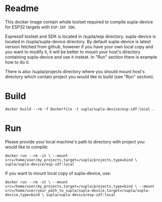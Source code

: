 # Readme

This docker image contain whole toolset required to compile supla-device
for ESP32 targets with `ESP-IDF SDK`.

Espressif toolset and SDK is located in /supla/esp directory.
supla-device is located in /supla/supla-device directory.
By default supla-device is latest version fetched from github, however if
you have your own local copy and you want to modify it, it will be better to
mount your host's directory containing supla-device and use it insteat. In
"Run" section there is example how to do it.

There is also /supla/projects directory where you should mount host's directory
which contain project you would like to build (see "Run" section).

# Build

`docker build --rm -f Dockerfile -t supla/supla-device/esp-idf:local .`

# Run

Please provide your local machine's path to directory with project you would
like to compile:

`docker run --rm -it \
    --mount src=/home/user/my_projects,target=/supla/projects,type=bind \
    supla/supla-device/esp-idf:local`

If you want to mount local copy of supla-device, use:

`docker run --rm -it \
    --mount src=/home/user/my_projects,target=/supla/projects,type=bind \
    --mount src=/home/user/your_path_to_supla/supla-device,target=/supla/supla-device,type=bind \
    supla/supla-device/esp-idf:local`


